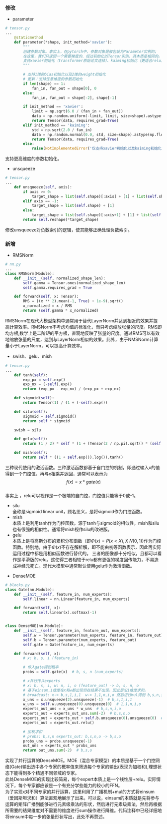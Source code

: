 ### 修改
- parameter
```python
# tensor.py
...
    @staticmethod
    def parameter(*shape, init_method='xavier'):
        """
        创建参数对象。事实上，在pytorch中，参数对象是被包装为Parameter实例的;
        在这里，我们只返回一个需要梯度的、经过初始化的Tensor实例，其本质是相同的。
        支持xavier初始化（transformer原始论文选择）、kaiming初始化（更适合relu激活函数）
        """

        # 支持1维的bias初始化以及2维的weight初始化
        # 更新：支持任意维度的参数初始化
        if len(shape) == 1:
            fan_in, fan_out = shape[0], 0
        else:
            fan_in, fan_out = shape[-2], shape[-1]

        if init_method == 'xavier':
            limit = np.sqrt(6.0 / (fan_in + fan_out))
            data = np.random.uniform(-limit, limit, size=shape).astype(np.float32)
            return Tensor(data, requires_grad=True)
        elif init_method == 'kaiming':
            std = np.sqrt(2.0 / fan_in)
            data = np.random.normal(0.0, std, size=shape).astype(np.float32)
            return Tensor(data, requires_grad=True)
        else:
            raise(NotImplementedError('仅支持xavier初始化以及kaiming初始化！'))
```
支持更高维度的参数初始化。
- unsqueeze
```python
# tensor.py
...
    def unsqueeze(self, axis):
        if axis >= 0:
            target_shape = list(self.shape)[:axis] + [1] + list(self.shape)[axis:]
        elif axis == -1:
            target_shape = list(self.shape) + [1]
        else:
            target_shape = list(self.shape)[:axis+1] + [1] + list(self.shape)[axis+1:]
        return self.reshape(*target_shape)
```
修改unsqueeze对负数索引的逻辑，使其能够正确处理负数索引。
### 新增
- RMSNorm
```python
# nn.py
...
class RMSNorm(Module):
    def __init__(self, normalized_shape_len):
        self.gamma = Tensor.ones(normalized_shape_len)
        self.gamma.requires_grad = True

    def forward(self, x: Tensor):
        RMS = ((x ** 2).mean(-1, True) + 1e-9).sqrt()
        x_normalized = x / RMS
        return (self.gamma * x_normalized)
```
RMSNorm在现代大模型架构中通常用于替代LayerNorm并达到相近的效果并提高计算效率。RMSNorm不考虑均值的标准化，而只考虑缩放张量的尺度。RMS即均方根,数学上是二阶矩的平方根，直观地反映了张量的尺度。通过RMS可以有效地缩放张量的尺度，达到与LayerNorm相似的效果。此外，由于NMSNorm计算量小于LayerNorm，可以提高计算效率。
- swish、gelu、mish
```python
# tensor.py
...
    def tanh(self):
        exp_px = self.exp()
        exp_nx = (-self).exp()
        return (exp_px - exp_nx) / (exp_px + exp_nx)

    def sigmoid(self):
        return Tensor(1) / (1 + (-self).exp())

    def silu(self):
        sigmoid = self.sigmoid()
        return self * sigmoid

    swish = silu

    def gelu(self):
        return (1 / 2) * self * (1 + (Tensor(2 / np.pi).sqrt() * (self + 0.044715 * self ** 3)).tanh())

    def mish(self):
        return self * ((1 + self.exp()).log()).tanh()
```
三种现代使用的激活函数。三种激活函数都基于自门控的机制，即通过输入x的值得到一个门控值，再与x相乘并返回，通常可以表示为  
$$ f(x)=x*gate(x)$$  
事实上 ，relu可以视作是一个极端的自门控，门控值只能等于0或-1。
* silu  
全称是sigmoid linear unit，顾名思义，是将sigmoid作为门控函数。
* mish  
本质上是利用tanh作为门控函数。源于tanh与sigmoid的相似性，mish和silu也有很强的相似性。通常将mish视作silu的改进版。
* gelu  
本质上是将高斯分布的累积分布函数（即$Φ(x)=P(x<X),X~N(0,1)$)作为门控函数。特别地，由于$Φ(x)$不存在解析解，即不能由初等函数表示，因此再实际运用过程中都是用相似函数进行替代的。
三者的图像都十分相似，且都可以看作是平滑版的relu。这使得三者相较于relu都有更强的梯度回传能力，不易造成神经元死亡。现代大模型中通常默认使用gelu作为激活函数。
- DenseMOE
```python
# blocks.py
class Gate(nn.Module):
    def __init__(self, feature_in, num_experts):
        self.linear = nn.Linear(feature_in, num_experts)

    def forward(self, x):
        return self.linear(x).softmax(-1)


class DenseMOE(nn.Module):
    def __init__(self, feature_in, feature_out, num_experts):
        self.w = Tensor.parameter(num_experts, feature_in, feature_out)
        self.b = Tensor.parameter(num_experts, feature_out)
        self.gate = Gate(feature_in, num_experts)

    def forward(self, x):
        # x: b, s, i (feature_in)

        # 传入gate得到概率
        probs = self.gate(x)  # b, s, n (num_experts)

        # x并行传入experts
        # x: b, s, i, w: n, i, o (feature_out) -> b, s, n, o
        # 基于einsum,i维度在x和w都出现但在结果不出现。因此是沿i维度求和。
        # broadcast: x-> b,s,1,i,1  w-> 1,1,n,i,o 然后进行mul得到 b,s,n,i,o 的张量，再沿d维度求和降维
        x_uns = x.unsqueeze(2).unsqueeze(-1)  # b,s,1,i,1
        w_uns = self.w.unsqueeze(0).unsqueeze(0)  # 1,1,n,i,o
        experts_out_uns = x_uns * w_uns  # b,s,n,i,o
        experts_out = experts_out_uns.sum(-2)  # b,s,n,o
        experts_out = experts_out + self.b.unsqueeze(0).unsqueeze(0)  # 加偏置
        experts_out = experts_out.relu()

        # 加权求和
        # probs: b,s,n experts_out: b,s,n,o -> b,s,o
        probs_uns = probs.unsqueeze(-1)
        out_uns = experts_out * probs_uns
        return out_uns.sum(-2)  # b,s,o
```
实现了并行运算的DenseMOE。MOE（混合专家模型）的本质是基于一个门控网络(Gate)输出选中各个专家的概率值来筛选每个专家的输出(表现为加权和),理想状态下能得到多个精通不同领域的专家。  
此处DenseMOE的实现比较简易，每个expert本质上是一个线性层+relu。实际情况下，每个专家都应该是一个有充分学些能力的较小的FFN。  
为了实现x对不同专家的并行运算，这里利用了广播机制+mul的方式将einsum（爱因斯坦求和）算法直观地展示了出来。可以说，einsum的本质就是先将参与运算的矩阵广播到能够进行元素级乘法的形状，然后进行元素级乘法，然后再根据所需要的结果维度对不需要的维度进行sum操作进行降维。代码注释中已经详细地将einsum中每一步的张量形状写出，此处不再赘述。
